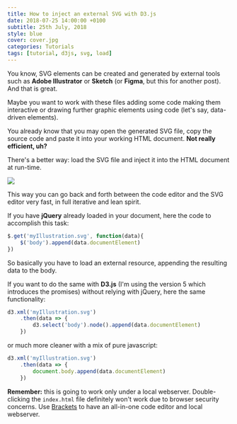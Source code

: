 ```yaml
---
title: How to inject an external SVG with D3.js
date: 2018-07-25 14:00:00 +0100
subtitle: 25th July, 2018
style: blue
cover: cover.jpg
categories: Tutorials
tags: [tutorial, d3js, svg, load]
---
```


You know, SVG elements can be created and generated by external tools such as **Adobe Illustrator** or **Sketch** (or **Figma**, but this for another post). And that is great.

Maybe you want to work with these files adding some code making them interactive or drawing further graphic elements using code (let's say, data-driven elements).

You already know that you may open the generated SVG file, copy the source code and paste it into your working HTML document. **Not really efficient, uh?**

There's a better way: load the SVG file and inject it into the HTML document at run-time.

![](/assets/blog/how-to-inject-external-svg-with-d3/spark.png)

This way you can go back and forth between the code editor and the SVG editor very fast, in full iterative and lean spirit.

If you have **jQuery** already loaded in your document, here the code to accomplish this task:

```javascript
$.get('myIllustration.svg', function(data){
    $('body').append(data.documentElement)
})
```

So basically you have to load an external resource, appending the resulting data to the body.

If you want to do the same with **D3.js** (I'm using the version 5 which introduces the promises) without relying with jQuery, here the same functionality:

```javascript
d3.xml('myIllustration.svg')
    .then(data => {
        d3.select('body').node().append(data.documentElement)
    })
```

 or much more cleaner with a mix of pure javascript:

```javascript
d3.xml('myIllustration.svg')
    .then(data => {
        document.body.append(data.documentElement)
    })
```

**Remember:** this is going to work only under a local webserver. Double-clicking the `index.html` file definitely won't work due to browser security concerns. Use [Brackets](http://brackets.io/) to have an all-in-one code editor and local webserver.


